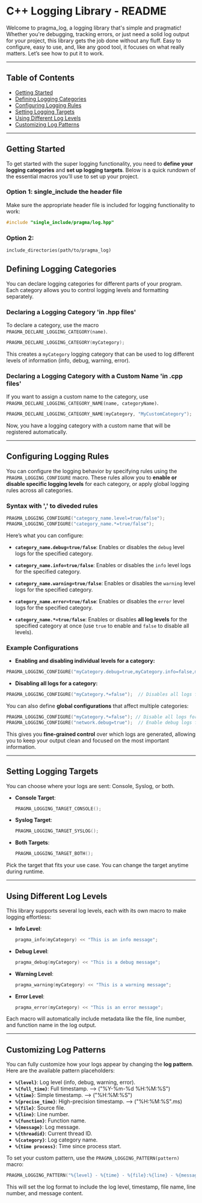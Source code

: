 # C++ Logging Library - README

Welcome to pragma_log, a logging library that's simple and pragmatic! Whether you're debugging, tracking errors, or just need a solid log output for your project, this library gets the job done without any fluff. Easy to configure, easy to use, and, like any good tool, it focuses on what really matters. Let’s see how to put it to work.

---

## Table of Contents

- [Getting Started](#getting-started)
- [Defining Logging Categories](#defining-logging-categories)
- [Configuring Logging Rules](#configuring-logging-rules)
- [Setting Logging Targets](#setting-logging-targets)
- [Using Different Log Levels](#using-different-log-levels)
- [Customizing Log Patterns](#customizing-log-patterns)

---

## Getting Started

To get started with the super logging functionality, you need to **define your logging categories** and **set up logging targets**. Below is a quick rundown of the essential macros you’ll use to set up your project.

### Option 1: single_include the header file
Make sure the appropriate header file is included for logging functionality to work:

```cpp
#include "single_include/pragma/log.hpp"
```

### Option 2: 
```CMakeLists.txt
include_directories(path/to/pragma_log)
```


## Defining Logging Categories

You can declare logging categories for different parts of your program. Each category allows you to control logging levels and formatting separately.

### Declaring a Logging Category 'in .hpp files'

To declare a category, use the macro `PRAGMA_DECLARE_LOGGING_CATEGORY(name)`. 

```cpp
PRAGMA_DECLARE_LOGGING_CATEGORY(myCategory);
```

This creates a `myCategory` logging category that can be used to log different levels of information (info, debug, warning, error).

### Declaring a Logging Category with a Custom Name 'in .cpp files'

If you want to assign a custom name to the category, use `PRAGMA_DECLARE_LOGGING_CATEGORY_NAME(name, categoryName)`.

```cpp
PRAGMA_DECLARE_LOGGING_CATEGORY_NAME(myCategory, "MyCustomCategory");
```

Now, you have a logging category with a custom name that will be registered automatically.

---

## Configuring Logging Rules

You can configure the logging behavior by specifying rules using the `PRAGMA_LOGGING_CONFIGURE` macro. These rules allow you to **enable or disable specific logging levels** for each category, or apply global logging rules across all categories. 

### Syntax with ',' to diveded rules 

```cpp
PRAGMA_LOGGING_CONFIGURE("category_name.level=true/false");
PRAGMA_LOGGING_CONFIGURE("category_name.*=true/false");
```

Here’s what you can configure:

- **`category_name.debug=true/false`**: Enables or disables the `debug` level logs for the specified category.
  
- **`category_name.info=true/false`**: Enables or disables the `info` level logs for the specified category.
  
- **`category_name.warning=true/false`**: Enables or disables the `warning` level logs for the specified category.
  
- **`category_name.error=true/false`**: Enables or disables the `error` level logs for the specified category.
  
- **`category_name.*=true/false`**: Enables or disables **all log levels** for the specified category at once (use `true` to enable and `false` to disable all levels).

### Example Configurations

- **Enabling and disabling individual levels for a category:**

```cpp
PRAGMA_LOGGING_CONFIGURE("myCategory.debug=true,myCategory.info=false,myCategory.warning=true,myCategory.error=true");   
```

- **Disabling all logs for a category:**

```cpp
PRAGMA_LOGGING_CONFIGURE("myCategory.*=false");  // Disables all logs for 'myCategory'
```

You can also define **global configurations** that affect multiple categories:

```cpp
PRAGMA_LOGGING_CONFIGURE("myCategory.*=false"); // Disable all logs for 'myCategory'
PRAGMA_LOGGING_CONFIGURE("network.debug=true");  // Enable debug logs for the 'network' category
```

This gives you **fine-grained control** over which logs are generated, allowing you to keep your output clean and focused on the most important information.

---

## Setting Logging Targets

You can choose where your logs are sent: Console, Syslog, or both.

- **Console Target**:
    ```cpp
    PRAGMA_LOGGING_TARGET_CONSOLE();
    ```

- **Syslog Target**:
    ```cpp
    PRAGMA_LOGGING_TARGET_SYSLOG();
    ```

- **Both Targets**:
    ```cpp
    PRAGMA_LOGGING_TARGET_BOTH();
    ```

Pick the target that fits your use case. You can change the target anytime during runtime.

---

## Using Different Log Levels

This library supports several log levels, each with its own macro to make logging effortless:

- **Info Level**:
    ```cpp
    pragma_info(myCategory) << "This is an info message";
    ```

- **Debug Level**:
    ```cpp
    pragma_debug(myCategory) << "This is a debug message";
    ```

- **Warning Level**:
    ```cpp
    pragma_warning(myCategory) << "This is a warning message";
    ```

- **Error Level**:
    ```cpp
    pragma_error(myCategory) << "This is an error message";
    ```

Each macro will automatically include metadata like the file, line number, and function name in the log output.

---

## Customizing Log Patterns

You can fully customize how your logs appear by changing the **log pattern**. Here are the available pattern placeholders:

- **`%{level}`**: Log level (info, debug, warning, error).
- **`%{full_time}`**: Full timestamp.               --> ("%Y-%m-%d %H:%M:%S")
- **`%{time}`**: Simple timestamp.                  --> ("%H:%M:%S")
- **`%{precise_time}`**: High-precision timestamp.  --> ("%H:%M:%S".ms)
- **`%{file}`**: Source file.
- **`%{line}`**: Line number.
- **`%{function}`**: Function name.
- **`%{message}`**: Log message.
- **`%{threadid}`**: Current thread ID.
- **`%{category}`**: Log category name.
- **`%{time process}`**: Time since process start.

To set your custom pattern, use the `PRAGMA_LOGGING_PATTERN(pattern)` macro:

```cpp
PRAGMA_LOGGING_PATTERN("%{level} - %{time} - %{file}:%{line} - %{message}");
```

This will set the log format to include the log level, timestamp, file name, line number, and message content.